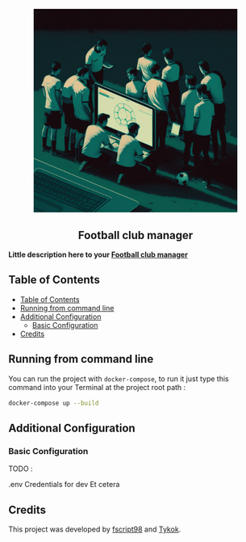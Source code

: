 <p align="center"><img src="./static/Tykok_Many_soccer_players_on_a_field_looking_at_a_club_manageme_60994a40-013f-439e-8317-e4051f539416.png" width="80%"/></p>

<h2 align="center">Football club manager</h2>

**Little description here to your [Football club manager][projectLink]**

## Table of Contents

- [Table of Contents](#table-of-contents)
- [Running from command line](#running-from-command-line)
- [Additional Configuration](#additional-configuration)
  - [Basic Configuration](#basic-configuration)
- [Credits](#credits)


## Running from command line

You can run the project with `docker-compose`, to run it just type this command into your Terminal at the project root path : 

```bash
docker-compose up --build
```

## Additional Configuration

### Basic Configuration

TODO :

.env
Credentials for dev
Et cetera

## Credits

This project was developed by [fscript98](https://github.com/fscript98) and [Tykok](https://github.com/Tykok).

[projectLink]: Title
[licenseLink]: https://opensource.org/licenses/MIT
[contributingLink]: ./CONTRIBUTING.md
[codeOfCondutLink]: ./CODE_OF_CONDUCT.md
[DocAPILink]: .
[DocConfiguringLink]: .
[DocGuideLink]: .
[DocStartedLink]: .